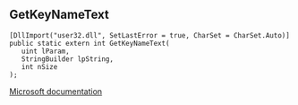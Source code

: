 ## GetKeyNameText

```
[DllImport("user32.dll", SetLastError = true, CharSet = CharSet.Auto)]
public static extern int GetKeyNameText(
   uint lParam,
   StringBuilder lpString,
   int nSize
);
```

[Microsoft documentation](TODO)
